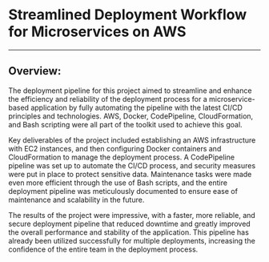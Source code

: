# Streamlined Deployment Workflow for Microservices on AWS
------------------
## Overview:

The deployment pipeline for this project aimed to streamline and enhance the efficiency and reliability of the deployment process for a microservice-based application by fully automating the pipeline with the latest CI/CD principles and technologies. AWS, Docker, CodePipeline, CloudFormation, and Bash scripting were all part of the toolkit used to achieve this goal.

Key deliverables of the project included establishing an AWS infrastructure with EC2 instances, and then configuring Docker containers and CloudFormation to manage the deployment process. A CodePipeline pipeline was set up to automate the CI/CD process, and security measures were put in place to protect sensitive data. Maintenance tasks were made even more efficient through the use of Bash scripts, and the entire deployment pipeline was meticulously documented to ensure ease of maintenance and scalability in the future.

The results of the project were impressive, with a faster, more reliable, and secure deployment pipeline that reduced downtime and greatly improved the overall performance and stability of the application. This pipeline has already been utilized successfully for multiple deployments, increasing the confidence of the entire team in the deployment process.

